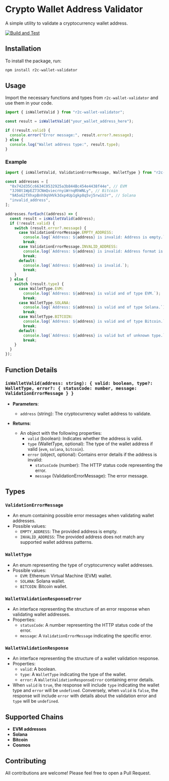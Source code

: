 # Crypto Wallet Address Validator

A simple utility to validate a cryptocurrency wallet address.

[![Build and Test](https://github.com/Road2Crypto/wallet-address-validator/actions/workflows/build-test.yml/badge.svg)](https://github.com/Road2Crypto/wallet-address-validator/actions/workflows/build-test.yml)

## Installation

To install the package, run:

```sh
npm install r2c-wallet-validator
```

## Usage

Import the necessary functions and types from `r2c-wallet-validator` and use them in your code.

```typescript
import { isWalletValid } from "r2c-wallet-validator";

const result = isWalletValid("your_wallet_address_here");

if (!result.valid) {
  console.error("Error message:", result.error?.message);
} else {
  console.log("Wallet address type:", result.type);
}

```

### Example

```typescript
import { isWalletValid, ValidationErrorMessage, WalletType } from "r2c-wallet-validator";

const addresses = [
  "0x742d35Cc6634C0532925a3b844Bc454e4438f44e", // EVM
  "3J98t1WpEZ73CNmQviecrnyiWrnqRhWNLy", // Bitcoin
  "9A5oG2fXhxpBnh9qVHVk3dxp4Up1gkp8q5vj5rwiUJr", // Solana
  "invalid_address",
];

addresses.forEach((address) => {
  const result = isWalletValid(address);
  if (!result.valid) {
    switch (result.error?.message) {
      case ValidationErrorMessage.EMPTY_ADDRESS:
        console.log(`Address: ${address} is invalid: Address is empty.`);
        break;
      case ValidationErrorMessage.INVALID_ADDRESS:
        console.log(`Address: ${address} is invalid: Address format is incorrect.`);
        break;
      default:
        console.log(`Address: ${address} is invalid.`);
        break;
    }
  } else {
    switch (result.type) {
      case WalletType.EVM:
        console.log(`Address: ${address} is valid and of type EVM.`);
        break;
      case WalletType.SOLANA:
        console.log(`Address: ${address} is valid and of type Solana.`);
        break;
      case WalletType.BITCOIN:
        console.log(`Address: ${address} is valid and of type Bitcoin.`);
        break;
      default:
        console.log(`Address: ${address} is valid but of unknown type.`);
        break;
    }
  }
});

```

## Function Details

### `isWalletValid(address: string): { valid: boolean, type?: WalletType, error?: { statusCode: number, message: ValidationErrorMessage } }`

- **Parameters**:

  - `address` (string): The cryptocurrency wallet address to validate.

- **Returns**:
  - An object with the following properties:
    - `valid` (boolean): Indicates whether the address is valid.
    - `type` (WalletType, optional): The type of the wallet address if valid (`evm`, `solana`, `bitcoin`).
    - `error` (object, optional): Contains error details if the address is invalid:
      - `statusCode` (number): The HTTP status code representing the error.
      - `message` (ValidationErrorMessage): The error message.

## Types

### `ValidationErrorMessage`

- An enum containing possible error messages when validating wallet addresses.
- Possible values:
  - `EMPTY_ADDRESS`: The provided address is empty.
  - `INVALID_ADDRESS`: The provided address does not match any supported wallet address patterns.

### `WalletType`

- An enum representing the type of cryptocurrency wallet addresses.
- Possible values:
  - `EVM`: Ethereum Virtual Machine (EVM) wallet.
  - `SOLANA`: Solana wallet.
  - `BITCOIN`: Bitcoin wallet.

### `WalletValidationResponseError`

- An interface representing the structure of an error response when validating wallet addresses.
- Properties:
  - `statusCode`: A number representing the HTTP status code of the error.
  - `message`: A `ValidationErrorMessage` indicating the specific error.

### `WalletValidationResponse`

- An interface representing the structure of a wallet validation response.
- Properties:
  - `valid`: A boolean.
  - `type`: A `WalletType` indicating the type of the wallet.
  - `error`: A `WalletValidationResponseError` containing error details.
- When `valid` is `true`, the response will include `type` indicating the wallet type and `error` will be `undefined`. Conversely, when `valid` is `false`, the response will include `error` with details about the validation error and `type` will be `undefined`.

## Supported Chains

- **EVM addresses**
- **Solana**
- **Bitcoin**
- **Cosmos**

## Contributing

All contributions are welcome! Please feel free to open a Pull Request.
